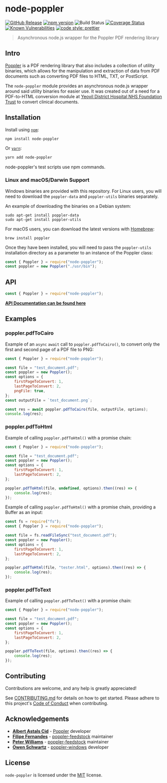 # node-poppler

[![GitHub Release](https://img.shields.io/github/release/Fdawgs/node-poppler.svg)](https://github.com/Fdawgs/node-poppler/releases/latest/)
[![npm version](https://img.shields.io/npm/v/node-poppler)](https://www.npmjs.com/package/node-poppler)
![Build Status](https://github.com/Fdawgs/node-poppler/workflows/CI/badge.svg?branch=master)
[![Coverage Status](https://coveralls.io/repos/github/Fdawgs/node-poppler/badge.svg?branch=master)](https://coveralls.io/github/Fdawgs/node-poppler?branch=master)
[![Known Vulnerabilities](https://snyk.io/test/github/Fdawgs/node-poppler/badge.svg)](https://snyk.io/test/github/Fdawgs/node-poppler)
[![code style: prettier](https://img.shields.io/badge/code_style-prettier-ff69b4.svg?style=flat)](https://github.com/prettier/prettier)

> Asynchronous node.js wrapper for the Poppler PDF rendering library

## Intro

[Poppler](https://poppler.freedesktop.org/) is a PDF rendering library that also includes a collection of utility binaries, which allows for the manipulation and extraction of data from PDF documents such as converting PDF files to HTML, TXT, or PostScript.

The `node-poppler` module provides an asynchronous node.js wrapper around said utility binaries for easier use.
It was created out of a need for a PDF-to-HTML conversion module at [Yeovil District Hospital NHS Foundation Trust](https://yeovilhospital.co.uk/) to convert clinical documents.

## Installation

Install using [`npm`](https://www.npmjs.com/package/node-poppler):

```bash
npm install node-poppler
```

Or [`yarn`](https://yarnpkg.com/en/package/node-poppler):

```bash
yarn add node-poppler
```

node-poppler's test scripts use npm commands.

### Linux and macOS/Darwin Support

Windows binaries are provided with this repository.
For Linux users, you will need to download the `poppler-data` and `poppler-utils` binaries separately.

An example of downloading the binaries on a Debian system:

```
sudo apt-get install poppler-data
sudo apt-get install poppler-utils
```

For macOS users, you can download the latest versions with [Homebrew](https://brew.sh/):

```
brew install poppler
```

Once they have been installed, you will need to pass the `poppler-utils` installation directory as a parameter to an instance of the Poppler class:

```js
const { Poppler } = require("node-poppler");
const poppler = new Poppler("./usr/bin");
```

## API

```js
const { Poppler } = require("node-poppler");
```

[**API Documentation can be found here**](https://github.com/Fdawgs/node-poppler/blob/master/API.md)

## Examples

### poppler.pdfToCairo

Example of an `async` `await` call to `poppler.pdfToCairo()`, to convert only the first and second page of a PDF file to PNG:

```js
const { Poppler } = require("node-poppler");

const file = "test_document.pdf";
const poppler = new Poppler();
const options = {
	firstPageToConvert: 1,
	lastPageToConvert: 2,
	pngFile: true,
};
const outputFile = `test_document.png`;

const res = await poppler.pdfToCairo(file, outputFile, options);
console.log(res);
```

### poppler.pdfToHtml

Example of calling `poppler.pdfToHtml()` with a promise chain:

```js
const { Poppler } = require("node-poppler");

const file = "test_document.pdf";
const poppler = new Poppler();
const options = {
	firstPageToConvert: 1,
	lastPageToConvert: 2,
};

poppler.pdfToHtml(file, undefined, options).then((res) => {
	console.log(res);
});
```

Example of calling `poppler.pdfToHtml()` with a promise chain, providing a Buffer as an input:

```js
const fs = require("fs");
const { Poppler } = require("node-poppler");

const file = fs.readFileSync("test_document.pdf");
const poppler = new Poppler();
const options = {
	firstPageToConvert: 1,
	lastPageToConvert: 2,
};

poppler.pdfToHtml(file, "tester.html", options).then((res) => {
	console.log(res);
});
```

### poppler.pdfToText

Example of calling `poppler.pdfToText()` with a promise chain:

```js
const { Poppler } = require("node-poppler");

const file = "test_document.pdf";
const poppler = new Poppler();
const options = {
	firstPageToConvert: 1,
	lastPageToConvert: 2,
};

poppler.pdfToText(file, options).then((res) => {
	console.log(res);
});
```

## Contributing

Contributions are welcome, and any help is greatly appreciated!

See [CONTRIBUTING.md](./CONTRIBUTING.md) for details on how to get started.
Please adhere to this project's [Code of Conduct](./CODE_OF_CONDUCT.md) when contributing.

## Acknowledgements

-   [**Albert Astals Cid**](https://github.com/albert-astals-cid-kdab) - [Poppler](https://poppler.freedesktop.org/) developer
-   [**Filipe Fernandes**](https://github.com/ocefpaf/) - [poppler-feedstock](https://github.com/conda-forge/poppler-feedstock) maintainer
-   [**Peter Williams**](https://github.com/pkgw/) - [poppler-feedstock](https://github.com/conda-forge/poppler-feedstock) maintainer
-   [**Owen Schwartz**](https://github.com/oschwartz10612) - [poppler-windows](https://github.com/oschwartz10612/poppler-windows) developer

## License

`node-poppler` is licensed under the [MIT](./LICENSE) license.
